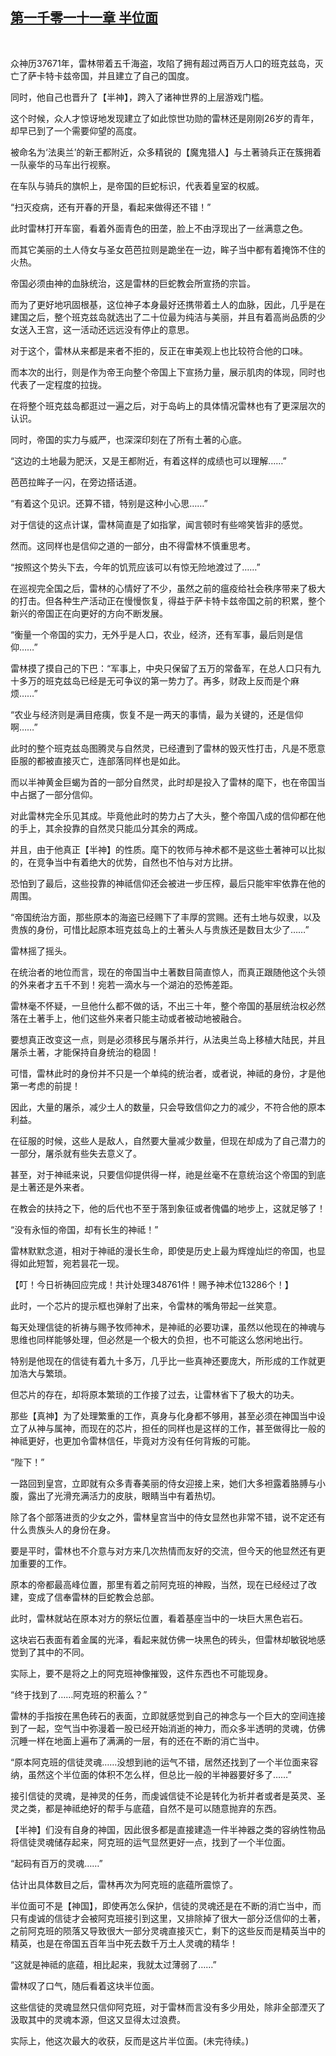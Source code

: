 ## [第一千零一十一章 半位面](https://www.xxbiquge.com/11_11222/9043000.html)
﻿

  众神历37671年，雷林带着五千海盗，攻陷了拥有超过两百万人口的班克兹岛，灭亡了萨卡特卡兹帝国，并且建立了自己的国度。

  同时，他自己也晋升了【半神】，跨入了诸神世界的上层游戏门槛。

  这个时候，众人才惊讶地发现建立了如此惊世功勋的雷林还是刚刚26岁的青年，却早已到了一个需要仰望的高度。

  被命名为‘法奥兰’的新王都附近，众多精锐的【魔鬼猎人】与土著骑兵正在簇拥着一队豪华的马车出行视察。

  在车队与骑兵的旗帜上，是帝国的巨蛇标识，代表着皇室的权威。

  “扫灭疫病，还有开春的开垦，看起来做得还不错！”

  此时雷林打开车窗，看着外面青色的田垄，脸上不由浮现出了一丝满意之色。

  而其它美丽的土人侍女与圣女芭芭拉则是跪坐在一边，眸子当中都有着掩饰不住的火热。

  帝国必须由神的血脉统治，这是雷林的巨蛇教会所宣扬的宗旨。

  而为了更好地巩固根基，这位神子本身最好还携带着土人的血脉，因此，几乎是在建国之后，整个班克兹岛就选出了二十位最为纯洁与美丽，并且有着高尚品质的少女送入王宫，这一活动还远远没有停止的意思。

  对于这个，雷林从来都是来者不拒的，反正在审美观上也比较符合他的口味。

  而本次的出行，则是作为帝王向整个帝国上下宣扬力量，展示肌肉的体现，同时也代表了一定程度的拉拢。

  在将整个班克兹岛都逛过一遍之后，对于岛屿上的具体情况雷林也有了更深层次的认识。

  同时，帝国的实力与威严，也深深印刻在了所有土著的心底。

  “这边的土地最为肥沃，又是王都附近，有着这样的成绩也可以理解……”

  芭芭拉眸子一闪，在旁边搭话道。

  “有着这个见识。还算不错，特别是这种小心思……”

  对于信徒的这点计谋，雷林简直是了如指掌，闻言顿时有些啼笑皆非的感觉。

  然而。这同样也是信仰之道的一部分，由不得雷林不慎重思考。

  “按照这个势头下去，今年的饥荒应该可以有惊无险地渡过了……”

  在巡视完全国之后，雷林的心情好了不少，虽然之前的瘟疫给社会秩序带来了极大的打击。但各种生产活动正在慢慢恢复，得益于萨卡特卡兹帝国之前的积累，整个新兴的帝国正在向更好的方向不断发展。

  “衡量一个帝国的实力，无外乎是人口，农业，经济，还有军事，最后则是信仰……”

  雷林摸了摸自己的下巴：“军事上，中央只保留了五万的常备军，在总人口只有九十多万的班克兹岛已经是无可争议的第一势力了。再多，财政上反而是个麻烦……”

  “农业与经济则是满目疮痍，恢复不是一两天的事情，最为关键的，还是信仰啊……”

  此时的整个班克兹岛图腾灵与自然灵，已经遭到了雷林的毁灭性打击，凡是不愿意臣服的都被直接灭亡，连部落同样也是如此。

  而以半神黄金巨蝎为首的一部分自然灵，此时却是投入了雷林的麾下，也在帝国当中占据了一部分信仰。

  对此雷林完全乐见其成。毕竟他此时的势力占了大头，整个帝国八成的信仰都在他的手上，其余投靠的自然灵只能瓜分其余的两成。

  并且，由于他真正【半神】的性质。麾下的牧师与神术都不是这些土著神可以比拟的，在竞争当中有着绝大的优势，自然也不怕与对方比拼。

  恐怕到了最后，这些投靠的神祗信仰还会被进一步压榨，最后只能牢牢依靠在他的周围。

  “帝国统治方面，那些原本的海盗已经赐下了丰厚的赏赐。还有土地与奴隶，以及贵族的身份，可惜比起原本班克兹岛上的土著头人与贵族还是数目太少了……”

  雷林摇了摇头。

  在统治者的地位而言，现在的帝国当中土著数目简直惊人，而真正跟随他这个头领的外来者才五千不到！宛若一滴水与一个湖泊的恐怖差距。

  雷林毫不怀疑，一旦他什么都不做的话，不出三十年，整个帝国的基层统治权必然落在土著手上，他们这些外来者只能主动或者被动地被融合。

  要想真正改变这一点，则是必须移民与屠杀并行，从法奥兰岛上移植大陆民，并且屠杀土著，才能保持自身统治的稳固！

  可惜，雷林此时的身份并不只是一个单纯的统治者，或者说，神祗的身份，才是他第一考虑的前提！

  因此，大量的屠杀，减少土人的数量，只会导致信仰之力的减少，不符合他的原本利益。

  在征服的时候，这些人是敌人，自然要大量减少数量，但现在却成为了自己潜力的一部分，屠杀就有些失去意义了。

  甚至，对于神祗来说，只要信仰提供得一样，祂是丝毫不在意统治这个帝国的到底是土著还是外来者。

  在教会的扶持之下，他的后代也不至于落到象征或者傀儡的地步上，这就足够了！

  “没有永恒的帝国，却有长生的神祗！”

  雷林默默念道，相对于神祗的漫长生命，即使是历史上最为辉煌灿烂的帝国，也显得如此短暂，宛若昙花一现。

  【叮！今日祈祷回应完成！共计处理348761件！赐予神术位13286个！】

  此时，一个芯片的提示框也弹射了出来，令雷林的嘴角带起一丝笑意。

  每天处理信徒的祈祷与赐予牧师神术，是神祗的必要功课，虽然以他现在的神魂与思维也同样能够处理，但必然是一个极大的负担，也不可能这么悠闲地出行。

  特别是他现在的信徒有着九十多万，几乎比一些真神还要庞大，所形成的工作就更加浩大与繁琐。

  但芯片的存在，却将原本繁琐的工作接了过去，让雷林省下了极大的功夫。

  那些【真神】为了处理繁重的工作，真身与化身都不够用，甚至必须在神国当中设立了从神与属神，而现在的芯片，担任的同样也是这样的工作，甚至做得比一般的神祗更好，也更加令雷林信任，毕竟对方没有任何背叛的可能。

  “陛下！”

  一路回到皇宫，立即就有众多青春美丽的侍女迎接上来，她们大多袒露着胳膊与小腹，露出了光滑充满活力的皮肤，眼睛当中有着热切。

  除了各个部落进贡的少女之外，雷林皇宫当中的侍女显然也非常不错，说不定还有什么贵族头人的身份在身。

  要是平时，雷林也不介意与对方来几次热情而友好的交流，但今天的他显然还有更加重要的工作。

  原本的帝都最高峰位置，那里有着之前阿克班的神殿，当然，现在已经经过了改建，变成了信奉雷林的巨蛇教会总部。

  此时，雷林就站在原本对方的祭坛位置，看着基座当中的一块巨大黑色岩石。

  这块岩石表面有着金属的光泽，看起来就仿佛一块黑色的砖头，但雷林却敏锐地感觉到了其中的不同。

  实际上，要不是将之上的阿克班神像摧毁，这件东西也不可能现身。

  “终于找到了……阿克班的积蓄么？”

  雷林的手指按在黑色砖石的表面，立即就感觉到自己的神念与一个巨大的空间连接到了一起，空气当中弥漫着一股已经开始消逝的神力，而众多半透明的灵魂，仿佛沉睡一样在地面上遍布了满满的一层，有的还在不断的消亡当中。

  “原本阿克班的信徒灵魂……没想到祂的运气不错，居然还找到了一个半位面来容纳，虽然这个半位面的体积不怎么样，但总比一般的半神器要好多了……”

  接引信徒的灵魂，是神灵的任务，而虔诚信徒不论是转化为祈并者或者是英灵、圣灵之类，都是神祗绝好的帮手与底蕴，自然不是可以随意抛弃的东西。

  【半神】们没有自身的神国，因此很多都是直接建造一件半神器之类的容纳性物品将信徒灵魂储存起来，阿克班的运气显然更好一点，找到了一个半位面。

  “起码有百万的灵魂……”

  估计出具体数目之后，雷林再次为阿克班的底蕴所震惊了。

  半位面可不是【神国】，即使再怎么保护，信徒的灵魂还是在不断的消亡当中，而只有虔诚的信徒才会被阿克班接引到这里，又排除掉了很大一部分泛信仰的土著，之前阿克班的陨落又导致很大一部分灵魂直接灭亡，剩下的这些反而是精英当中的精英，也是在帝国五百年当中死去数千万土人灵魂的精华！

  “这就是神祗的底蕴，相比起来，我就太过薄弱了……”

  雷林叹了口气，随后看着这块半位面。

  这些信徒的灵魂显然只信仰阿克班，对于雷林而言没有多少用处，除非全部湮灭了汲取其中的灵魂本源，但这又显得太过浪费。

  实际上，他这次最大的收获，反而是这片半位面。(未完待续。)

